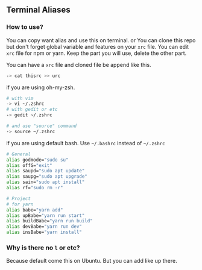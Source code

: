 ## Terminal Aliases

### How to use?
You can copy want alias and use this on terminal.
or You can clone this repo but don't forget global variable and features on your ```xrc``` file.
You can edit ```xrc``` file for npm or yarn. Keep the part you will use, delete the other part.


You can have a ```xrc``` file and cloned file be append like this.

```bash
-> cat thisrc >> urc
```


if you are using oh-my-zsh.

```bash
# with vim
-> vi ~/.zshrc
# with gedit or etc
-> gedit ~/.zshrc

# and use "source" command
-> source ~/.zshrc
```

if you are using default bash. Use ```~/.bashrc``` instead of ```~/.zshrc```

```bash
# General
alias godmode="sudo su"
alias offG="exit"
alias saupd="sudo apt update"
alias saupg="sudo apt upgrade"
alias sain="sudo apt install"
alias rf="sudo rm -r"

# Project
# for yarn
alias babe="yarn add"
alias upBabe="yarn run start"
alias buildBabe="yarn run build"
alias devBabe="yarn run dev"
alias insBabe="yarn install"
```

### Why is there no ```l``` or etc?
Because default come this on Ubuntu. But you can add like up there.
